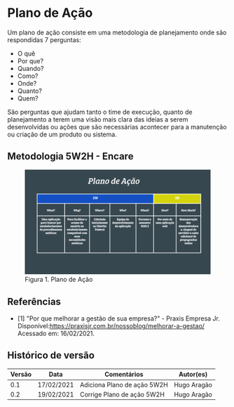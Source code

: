 # Plano de Ação
Um plano de ação consiste em uma metodologia de planejamento onde são respondidas 7 perguntas:

* O quê
* Por que?
* Quando?
* Como?
* Onde?
* Quanto?
* Quem?

São perguntas que ajudam tanto o time de execução, quanto de planejamento a terem uma visão mais clara das ideias a serem desenvolvidas ou ações que são necessárias acontecer para a manutenção ou criação de um produto ou sistema.

## Metodologia 5W2H - Encare

<figure>
<img align=c width="950" src="../imagens/plano_de_acao_5W2H.png">
<figcaption>Figura 1. Plano de Ação</figcaption>
</figure>

## Referências

- [1] "Por que melhorar a gestão de sua empresa?" - Praxis Empresa Jr. Disponível:<https://praxisjr.com.br/nossoblog/melhorar-a-gestao/> Acessado em: 16/02/2021.
## Histórico de versão  

|Versão | Data | Comentários | Autor(es) |
|-------|------|-------------|-----------|
|0.1|17/02/2021| Adiciona Plano de ação 5W2H| Hugo Aragão|
|0.2|19/02/2021| Corrige Plano de ação 5W2H| Hugo Aragão|